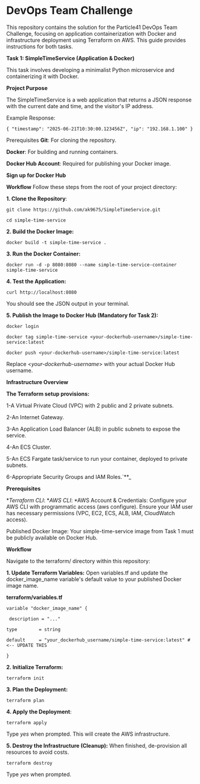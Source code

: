 # DevOps Team Challenge

This repository contains the solution for the Particle41 DevOps Team Challenge, focusing on application containerization with Docker and infrastructure deployment using Terraform on AWS. This guide provides instructions for both tasks.

**Task 1: SimpleTimeService (Application & Docker)**

This task involves developing a minimalist Python microservice and containerizing it with Docker.

**Project Purpose**

The SimpleTimeService is a web application that returns a JSON response with the current date and time, and the visitor's IP address.

Example Response:

`{
  "timestamp": "2025-06-21T10:30:00.123456Z",
  "ip": "192.168.1.100"
}`

Prerequisites
**Git**: For cloning the repository.

**Docker**: For building and running containers.

**Docker Hub Account**: Required for publishing your Docker image.

**Sign up for Docker Hub**

**Workflow**
Follow these steps from the root of your project directory:

**1. Clone the Repository**:

`git clone https://github.com/ak9675/SimpleTimeService.git`

`cd simple-time-service`


**2. Build the Docker Image:**

`docker build -t simple-time-service .`

**3. Run the Docker Container:**

`docker run -d -p 8080:8080 --name simple-time-service-container simple-time-service`

**4. Test the Application:**

`curl http://localhost:8080`

You should see the JSON output in your terminal.

**5. Publish the Image to Docker Hub (Mandatory for Task 2):**

`docker login`

`docker tag simple-time-service <your-dockerhub-username>/simple-time-service:latest`

`docker push <your-dockerhub-username>/simple-time-service:latest`

Replace <_your-dockerhub-username_> with your actual Docker Hub username.



****Infrastructure Overview****

**The Terraform setup provisions:**

1-A Virtual Private Cloud (VPC) with 2 public and 2 private subnets.

2-An Internet Gateway.

3-An Application Load Balancer (ALB) in public subnets to expose the service.

4-An ECS Cluster.

5-An ECS Fargate task/service to run your container, deployed to private subnets.

6-Appropriate Security Groups and IAM Roles.`**_

**Prerequisites**

*_Terraform CLI_:
*_AWS CLI_:
*AWS Account & Credentials: Configure your AWS CLI with programmatic access (aws configure). Ensure your IAM user has necessary permissions (VPC, EC2, ECS, ALB, IAM, CloudWatch access).

Published Docker Image: Your simple-time-service image from Task 1 must be publicly available on Docker Hub.

****Workflow****

Navigate to the terraform/ directory within this repository:

**1. Update Terraform Variables:**
Open variables.tf and update the docker_image_name variable's default value to your published Docker image name.

**terraform/variables.tf**

`variable "docker_image_name" {`

 ` description = "..."`
 
  `type        = string`
  
  `default     = "your_dockerhub_username/simple-time-service:latest" # <-- UPDATE THIS`
  
`}`

**2. Initialize Terraform:**

`terraform init`

**3. Plan the Deployment:**

`terraform plan`

**4. Apply the Deployment**:

`terraform apply`

Type _yes_ when prompted. This will create the AWS infrastructure.

**5. Destroy the Infrastructure (Cleanup):**
When finished, de-provision all resources to avoid costs.

`terraform destroy`

Type _yes_ when prompted.
